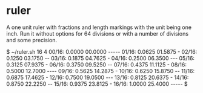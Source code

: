 # ruler
A one unit ruler with fractions and length markings with the unit being one inch.
Run it without options for 64 divisions or with a number of divisions and some precision.

$ ~/ruler.sh 16 4
00/16: 0.0000 00.0000 -----
01/16: 0.0625 01.5875 -
02/16: 0.1250 03.1750 --
03/16: 0.1875 04.7625 -
04/16: 0.2500 06.3500 ---
05/16: 0.3125 07.9375 -
06/16: 0.3750 09.5250 --
07/16: 0.4375 11.1125 -
08/16: 0.5000 12.7000 ----
09/16: 0.5625 14.2875 -
10/16: 0.6250 15.8750 --
11/16: 0.6875 17.4625 -
12/16: 0.7500 19.0500 ---
13/16: 0.8125 20.6375 -
14/16: 0.8750 22.2250 --
15/16: 0.9375 23.8125 -
16/16: 1.0000 25.4000 -----
$ 
